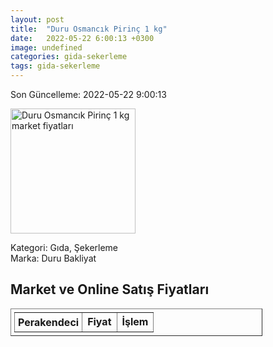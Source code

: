 ```yaml
---
layout: post
title:  "Duru Osmancık Pirinç 1 kg"
date:   2022-05-22 6:00:13 +0300
image: undefined
categories: gida-sekerleme
tags: gida-sekerleme
---
```


Son Güncelleme: 2022-05-22 9:00:13

<img src="undefined" width="200" alt="Duru Osmancık Pirinç 1 kg market fiyatları" />

Kategori: Gıda, Şekerleme
<br />
Marka: Duru Bakliyat

<h2>Market ve Online Satış Fiyatları</h2>

<table border="1" style="padding: 5px;width:80%;">
  <tr>
    <td style="padding: 5px;"><strong>Perakendeci</strong></td>
    <td><strong>Fiyat</strong></td>
    <td><strong>İşlem</strong></td>
  </tr>
  
</table>

